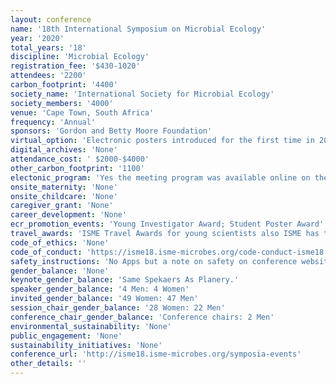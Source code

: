 ```yaml
---
layout: conference 
name: '18th International Symposium on Microbial Ecology'
year: '2020'
total_years: '18'
discipline: 'Microbial Ecology'
registration_fee: '$430-1020'
attendees: '2200'
carbon_footprint: '4400'
society_name: 'International Society for Microbial Ecology'
society_members: '4000'
venue: 'Cape Town, South Africa'
frequency: 'Annual'
sponsors: 'Gordon and Betty Moore Foundation'
virtual_option: 'Electronic posters introduced for the first time in 2018'
digital_archives: 'None'
attendance_cost: ' $2000-$4000'
other_carbon_footprint: '1100'
electonic_program: 'Yes the meeting program was available online on the conference website.'
onsite_maternity: 'None'
onsite_childcare: 'None'
caregiver_grant: 'None'
career_development: 'None'
ecr_promotion_events: 'Young Investigator Award; Student Poster Award'
travel_awards: 'ISME Travel Awards for young scientists also ISME has two types of travel grants available for ISME18, the ISME Society Travel Award for ISME student members and the African Scientist Travel Award, for attendees from Africa. Applicants from Africa are advised to apply for the African Scientists Travel Award which requires no membership to the ISME society. It is not possible to apply to both grants. Travel awards will be available for African scientists to support the costs of attending the ISME18 conference. The award will cover the following: Full conference registration, Return economy flights, Return shuttle transport in Cape Town, 6 days accommodation, Meal vouchers. Eligibility: All applicants must be microbiologists working/residing at an African institution; anyone working at an African institution, regardless of nationality, is eligible to apply to this grant. The Travel Awards will be assigned in three categories: Student Grants: African students currently engaged in research toward a higher degree: Masters or PhD. PostDoc Grants: Postdoctoral fellows working in Africa; no more than 5 years post-PhD, Non-Student Grants: African researchers appointed at recognized research institutions. Early career researchers will be prioritized The applicant must also be the presenting author of an abstract submitted to the symposium.'
code_of_ethics: 'None'
code_of_conduct: 'https://isme18.isme-microbes.org/code-conduct-isme18'
safety_instructions: 'No Apps but a note on safety on conference websit says: Safety: Cape Town is a very cool place, with beautiful scenery and friendly people, but please take good care of your safety. The tourist areas such as the V&A Waterfront, and the area around the convention center are relatively safe, but staying vigilant is never a bad idea. Please do not go out at night on your own, and, even with friends, avoid walking back to your hotel at night (take a taxi). Dont allow strangers to assist you at ATMs, and keep your valuable documents in a safe place at all times. Cape Town Tourism also has some tips on their website.'
gender_balance: 'None'
keynote_gender_balance: 'Same Spekaers As Planery.'
speaker_gender_balance: '4 Men: 4 Women'
invited_gender_balance: '49 Women: 47 Men'
session_chair_gender_balance: '28 Women: 22 Men'
conference_chair_gender_balance: 'Conference chairs: 2 Men'
environmental_sustainability: 'None'
public_engagement: 'None'
sustainability_initiatives: 'None'
conference_url: 'http://isme18.isme-microbes.org/symposia-events'
other_details: ''
---
```

